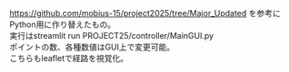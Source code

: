 https://github.com/mobius-15/project2025/tree/Major_Updated を参考にPython用に作り替えたもの。<br/>
実行はstreamlit run PROJECT25/controller/MainGUI.py<br/>
ポイントの数、各種数値はGUI上で変更可能。<br/>
こちらもleafletで経路を視覚化。

